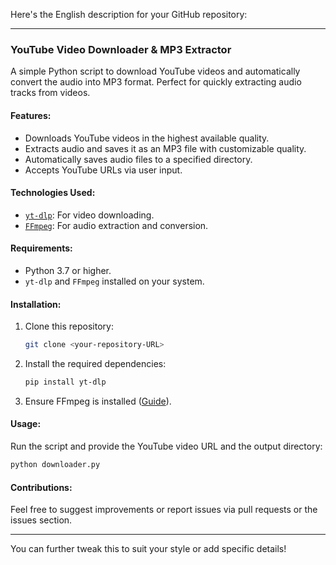 Here's the English description for your GitHub repository:

---

### **YouTube Video Downloader & MP3 Extractor**  
A simple Python script to download YouTube videos and automatically convert the audio into MP3 format. Perfect for quickly extracting audio tracks from videos.  

#### **Features**:
- Downloads YouTube videos in the highest available quality.  
- Extracts audio and saves it as an MP3 file with customizable quality.  
- Automatically saves audio files to a specified directory.  
- Accepts YouTube URLs via user input.  

#### **Technologies Used**:
- [`yt-dlp`](https://github.com/yt-dlp/yt-dlp): For video downloading.  
- [`FFmpeg`](https://ffmpeg.org/): For audio extraction and conversion.  

#### **Requirements**:
- Python 3.7 or higher.  
- `yt-dlp` and `FFmpeg` installed on your system.  

#### **Installation**:
1. Clone this repository:  
   ```bash
   git clone <your-repository-URL>
   ```  
2. Install the required dependencies:  
   ```bash
   pip install yt-dlp
   ```  
3. Ensure FFmpeg is installed ([Guide](https://ffmpeg.org/download.html)).  

#### **Usage**:
Run the script and provide the YouTube video URL and the output directory:  
```bash
python downloader.py
```  

#### **Contributions**:
Feel free to suggest improvements or report issues via pull requests or the issues section.  

--- 

You can further tweak this to suit your style or add specific details!
